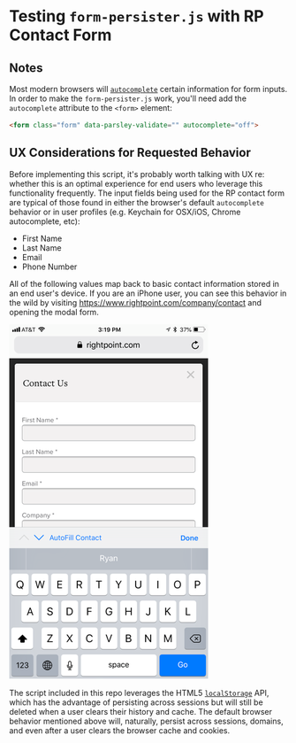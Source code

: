 # Testing `form-persister.js` with RP Contact Form

## Notes

Most modern browsers will [`autocomplete`][auto] certain information for form inputs. In order to make the `form-persister.js` work, you'll need add the `autocomplete` attribute to the `<form>` element:

```html
<form class="form" data-parsley-validate="" autocomplete="off">
```

## UX Considerations for Requested Behavior

Before implementing this script, it's probably worth talking with UX re: whether this is an optimal experience for end users who leverage this functionality frequently. The input fields being used for the RP contact form are typical of those found in either the browser's default `autocomplete` behavior or in user profiles (e.g. Keychain for OSX/iOS, Chrome autocomplete, etc):

* First Name
* Last Name
* Email
* Phone Number

All of the following values map back to basic contact information stored in an end user's device. If you are an iPhone user, you can see this behavior in the wild by visiting <https://www.rightpoint.com/company/contact> and opening the modal form.

![Screenshot of autocomplete functionality on iOS that pulls from the user's contact information](./temp-img/iphone-screenshot.png)

The script included in this repo leverages the HTML5 [`localStorage`][ls] API, which has the advantage of persisting across sessions but will still be deleted when a user clears their history and cache. The default browser behavior mentioned above will, naturally, persist across sessions, domains, and even after a user clears the browser cache and cookies. 



[auto]: https://developer.mozilla.org/en-US/docs/Web/Security/Securing_your_site/Turning_off_form_autocompletion
[ls]: https://developer.mozilla.org/en-US/docs/Web/API/Window/localStorage
